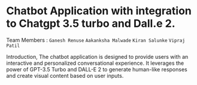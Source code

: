 # Chatbot Application with integration to Chatgpt 3.5 turbo and Dall.e 2.

Team Members : 
`Ganesh Renuse`
`Aakanksha Malwade`
`Kiran Salunke`
`Vipraj Patil`

Introduction,
The chatbot application is designed to provide users with an interactive and personalized conversational experience. It leverages the power of GPT-3.5 Turbo and DALL-E 2 to generate human-like responses and create visual content based on user inputs.
